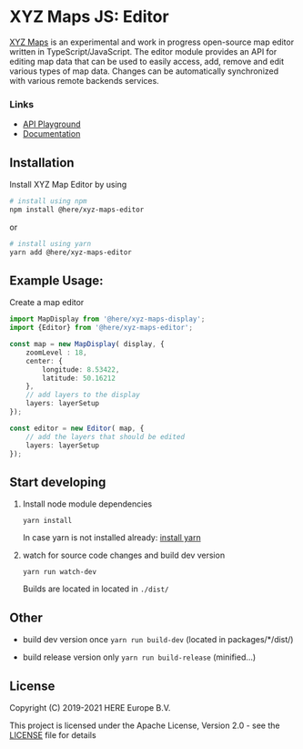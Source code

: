 # XYZ Maps JS: Editor

[XYZ Maps](https://github.com/heremaps/xyz-maps) is an experimental and work in progress open-source map editor written in TypeScript/JavaScript.
The editor module provides an API for editing map data that can be used to easily access, add, remove and edit various types of map data.
Changes can be automatically synchronized with various remote backends services.

### Links
* [API Playground](https://heremaps.github.io/xyz-maps/playground/#Display-Pitch_and_Rotate_Map)
* [Documentation](https://heremaps.github.io/xyz-maps/docs/)

## Installation
Install XYZ Map Editor by using
```sh
# install using npm
npm install @here/xyz-maps-editor
```
or
```sh
# install using yarn
yarn add @here/xyz-maps-editor
```

## Example Usage:
Create a map editor
```ts
import MapDisplay from '@here/xyz-maps-display';
import {Editor} from '@here/xyz-maps-editor';

const map = new MapDisplay( display, {
    zoomLevel : 18,
    center: {
        longitude: 8.53422,
        latitude: 50.16212
    },
    // add layers to the display
    layers: layerSetup
});

const editor = new Editor( map, {
    // add the layers that should be edited
    layers: layerSetup
});
```

## Start developing

1. Install node module dependencies
    ```
    yarn install
    ```
    In case yarn is not installed already: [install yarn](https://yarnpkg.com/en/docs/install)

2. watch for source code changes and build dev version
    ```
    yarn run watch-dev
    ```
    Builds are located in located in `./dist/`


## Other

* build dev version once `yarn run build-dev` (located in packages/*/dist/)

* build release version only `yarn run build-release` (minified...)


## License

Copyright (C) 2019-2021 HERE Europe B.V.

This project is licensed under the Apache License, Version 2.0 - see the [LICENSE](LICENSE) file for details
